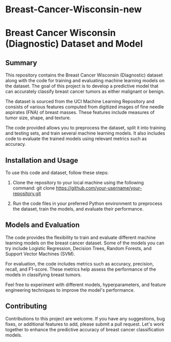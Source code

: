 # Breast-Cancer-Wisconsin-new
# Breast Cancer Wisconsin (Diagnostic) Dataset and Model

## Summary

This repository contains the Breast Cancer Wisconsin (Diagnostic) dataset along with the code for training and evaluating machine learning models on the dataset. 
The goal of this project is to develop a predictive model that can accurately classify breast cancer tumors as either malignant or benign.

The dataset is sourced from the UCI Machine Learning Repository and consists of various features computed from digitized images of fine needle aspirates (FNA) of breast masses.
These features include measures of tumor size, shape, and texture.

The code provided allows you to preprocess the dataset, split it into training and testing sets, and train several machine learning models. 
It also includes code to evaluate the trained models using relevant metrics such as accuracy.

## Installation and Usage

To use this code and dataset, follow these steps:

1. Clone the repository to your local machine using the following command:
git clone https://github.com/your-username/your-repository.git


2. Run the code files in your preferred Python environment to preprocess the dataset, train the models, and evaluate their performance.

## Models and Evaluation

The code provides the flexibility to train and evaluate different machine learning models on the breast cancer dataset.
Some of the models you can try include Logistic Regression, Decision Trees, Random Forests, and Support Vector Machines (SVM).

For evaluation, the code includes metrics such as accuracy, precision, recall, and F1-score. 
These metrics help assess the performance of the models in classifying breast tumors.

Feel free to experiment with different models, hyperparameters, and feature engineering techniques to improve the model's performance.

## Contributing

Contributions to this project are welcome. If you have any suggestions, bug fixes, or additional features to add, please submit a pull request. 
Let's work together to enhance the predictive accuracy of breast cancer classification models.


